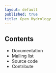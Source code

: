 ```yaml
---
layout: default
published: true
title: Open Hydrology
---
```


## Contents

 * Documentation
 * Mailing list
 * Source code
 * Contribute
